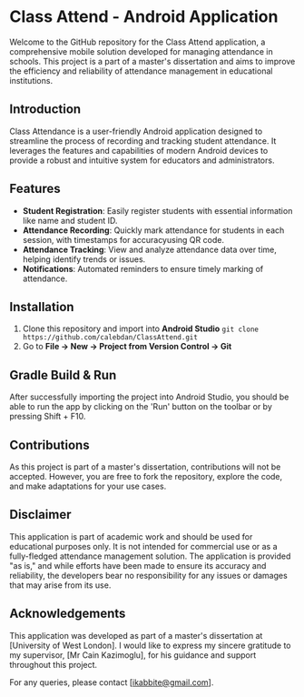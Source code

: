 # Class Attend - Android Application

Welcome to the GitHub repository for the Class Attend application, a comprehensive mobile solution developed for managing attendance in schools. This project is a part of a master's dissertation and aims to improve the efficiency and reliability of attendance management in educational institutions.

## Introduction

Class Attendance is a user-friendly Android application designed to streamline the process of recording and tracking student attendance. It leverages the features and capabilities of modern Android devices to provide a robust and intuitive system for educators and administrators.

## Features

- **Student Registration**: Easily register students with essential information like name and  student ID.
- **Attendance Recording**: Quickly mark attendance for students in each session, with timestamps for accuracyusing QR code.
- **Attendance Tracking**: View and analyze attendance data over time, helping identify trends or issues.
- **Notifications**: Automated reminders to ensure timely marking of attendance.

## Installation

1. Clone this repository and import into **Android Studio** 
   `git clone https://github.com/calebdan/ClassAttend.git`
2. Go to **File -> New -> Project from Version Control -> Git**

## Gradle Build & Run

After successfully importing the project into Android Studio, you should be able to run the app by clicking on the 'Run' button on the toolbar or by pressing Shift + F10.

## Contributions

As this project is part of a master's dissertation, contributions will not be accepted. However, you are free to fork the repository, explore the code, and make adaptations for your use cases.

## Disclaimer

This application is part of academic work and should be used for educational purposes only. It is not intended for commercial use or as a fully-fledged attendance management solution. The application is provided "as is," and while efforts have been made to ensure its accuracy and reliability, the developers bear no responsibility for any issues or damages that may arise from its use.


## Acknowledgements

This application was developed as part of a master's dissertation at [University of West London]. I would like to express my sincere gratitude to my supervisor, [Mr Cain Kazimoglu], for his guidance and support throughout this project.

For any queries, please contact [ikabbite@gmail.com].
